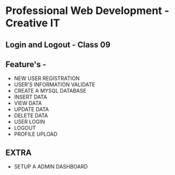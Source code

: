 # Professional Web Development - Creative IT 

## Login and Logout  - Class 09

## Feature's - 

* NEW USER REGISTRATION
* USER'S INFORMATION VALIDATE
* CREATE A MYSQL DATABASE
* INSERT DATA
* VIEW DATA
* UPDATE DATA
* DELETE DATA
* USER LOGIN
* LOGOUT
* PROFILE UPLOAD

## EXTRA ## 
* SETUP A ADMIN DASHBOARD
 
  
